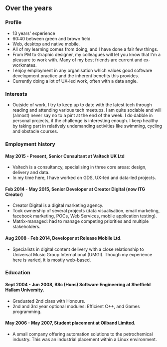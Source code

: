 ## Over the years

### Profile

 - 13 years' experience
 - 60:40 between green and brown field.
 - Web, desktop and native mobile.
 - All of my learning comes from doing, and I have done a fair few things.
 - From PM to Graphic designer, my colleagues will let you know that I'm a pleasure to work with. Many of my best friends are current and ex-workmates.
 - I enjoy employment in any organisation which values good software development practice and the inherent benefits this provides.
 - Currently doing a lot of UX-led work, often with a data angle.

### Interests

 - Outside of work, I try to keep up to date with the latest tech through reading and attending various tech meetups. I am quite sociable and will (almost) never say no to a pint at the end of the week. I do dabble in personal projects, if the challenge is interesting enough.  I keep healthy by taking part in relatively undemanding activities like swimming, cycling and obstacle courses.

### Employment history

#### May 2015 - Present, Senior Consultant at Valtech UK Ltd
- Valtech is a consultancy, specialising in three core areas: design, delivery and data.
- In my time here, I have worked on GDS, UX-led and data-led projects.

#### Feb 2014 - May 2015, Senior Developer at Creator Digital (now ITG Creator)
- Creator Digital is a digital marketing agency.
- Took ownership of several projects (data visualisation, email marketing, facebook marketing, POCs, Web Services, mobile application testing).
- Matrix-managed: had to manage competing priorities and multiple stakeholders.

#### Aug 2008 - Feb 2014, Developer at Release Mobile Ltd.
- Specialists in digital content delivery with a close relationship to Universal Music Group International (UMGI). Though my experience here is varied, it is mostly web-based.

### Education
#### Sept 2004 - Jun 2008, BSc (Hons) Software Engineering at Sheffield Hallam University.

- Graduated 2nd class with Honours.
- 2nd and 3rd year optional modules: Efficient C++, and Games programming.

#### May 2006 - May 2007, Student placement at Oilband Limited.
- A small company offering automation solutions to the petrochemical industry. This was an industrial placement within a Linux environment.
